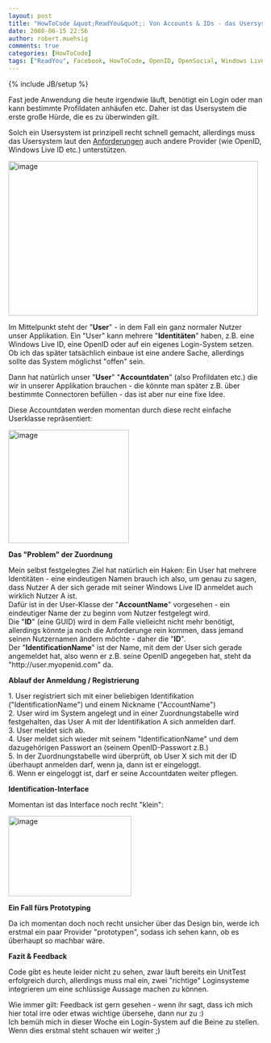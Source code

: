 ```yaml
---
layout: post
title: "HowToCode &quot;ReadYou&quot;: Von Accounts & IDs - das Usersystem"
date: 2008-06-15 22:56
author: robert.muehsig
comments: true
categories: [HowToCode]
tags: ["ReadYou", Facebook, HowToCode, OpenID, OpenSocial, Windows Live]
---
```

{% include JB/setup %}
<p>Fast jede Anwendung die heute irgendwie läuft, benötigt ein Login oder man kann bestimmte Profildaten anhäufen etc. Daher ist das Usersystem die erste große Hürde, die es zu überwinden gilt.</p> <p>Solch ein Usersystem ist prinzipell recht schnell gemacht, allerdings muss das Usersystem laut den <a href="{{BASE_PATH}}/2008/06/05/howtocode-youread-was-soll-das-system-denn-leisten-gedanken-an-die-anforderungen/">Anforderungen</a> auch andere Provider (wie OpenID, Windows Live ID etc.) unterstützen.</p> <p><a href="{{BASE_PATH}}/assets/wp-images/image457.png"><img style="border-right: 0px; border-top: 0px; border-left: 0px; border-bottom: 0px" height="306" alt="image" src="{{BASE_PATH}}/assets/wp-images/image-thumb436.png" width="495" border="0"></a> </p> <p>Im Mittelpunkt steht der "<strong>User</strong>" - in dem Fall ein ganz normaler Nutzer unser Applikation. Ein "User" kann mehrere "<strong>Identitäten</strong>" haben, z.B. eine Windows Live ID, eine OpenID oder auf ein eigenes Login-System setzen. Ob ich das später tatsächlich einbaue ist eine andere Sache, allerdings sollte das System möglichst "offen" sein.</p> <p>Dann hat natürlich unser "<strong>User</strong>" "<strong>Accountdaten</strong>" (also Profildaten etc.) die wir in unserer Applikation brauchen - die könnte man später z.B. über bestimmte Connectoren befüllen - das ist aber nur eine fixe Idee. </p> <p>Diese Accountdaten werden momentan durch diese recht einfache Userklasse repräsentiert:</p> <p><a href="{{BASE_PATH}}/assets/wp-images/image458.png"><img style="border-right: 0px; border-top: 0px; border-left: 0px; border-bottom: 0px" height="224" alt="image" src="{{BASE_PATH}}/assets/wp-images/image-thumb437.png" width="239" border="0"></a> </p> <p><strong>Das "Problem" der Zuordnung</strong></p> <p>Mein selbst festgelegtes Ziel hat natürlich ein Haken: Ein User hat mehrere Identitäten - eine eindeutigen Namen brauch ich also, um genau zu sagen, dass Nutzer A der sich gerade mit seiner Windows Live ID anmeldet auch wirklich Nutzer A ist.<br>Dafür ist in der User-Klasse der "<strong>AccountName</strong>" vorgesehen - ein eindeutiger Name der zu beginn vom Nutzer festgelegt wird. <br>Die "<strong>ID</strong>" (eine GUID) wird in dem Falle vielleicht nicht mehr benötigt, allerdings könnte ja noch die Anforderunge rein kommen, dass jemand seinen Nutzernamen ändern möchte - daher die "<strong>ID</strong>".<br>Der "<strong>IdentificationName</strong>" ist der Name, mit dem der User sich gerade angemeldet hat, also wenn er z.B. seine OpenID angegeben hat, steht da "http://user.myopenid.com" da.</p> <p><strong>Ablauf der Anmeldung / Registrierung</strong></p> <p>1. User registriert sich mit einer beliebigen Identifikation ("IdentificationName") und einem Nickname ("AccountName")<br>2. User wird im System angelegt und in einer Zuordnungstabelle wird festgehalten, das User A mit der Identifikation A sich anmelden darf.<br>3. User meldet sich ab.<br>4. User meldet sich wieder mit seinem "IdentificationName" und dem dazugehörigen Passwort an (seinem OpenID-Passwort z.B.)<br>5. In der Zuordnungstabelle wird überprüft, ob User X sich mit der ID überhaupt anmelden darf, wenn ja, dann ist er eingeloggt.<br>6. Wenn er eingeloggt ist, darf er seine Accountdaten weiter pflegen.</p> <p><strong>Identification-Interface</strong></p> <p>Momentan ist das Interface noch recht "klein":</p> <p><a href="{{BASE_PATH}}/assets/wp-images/image459.png"><img style="border-right: 0px; border-top: 0px; border-left: 0px; border-bottom: 0px" height="159" alt="image" src="{{BASE_PATH}}/assets/wp-images/image-thumb438.png" width="244" border="0"></a> </p> <p><strong>Ein Fall fürs Prototyping</strong></p> <p>Da ich momentan doch noch recht unsicher über das Design bin, werde ich erstmal ein paar Provider "prototypen", sodass ich sehen kann, ob es überhaupt so machbar wäre.</p> <p><strong>Fazit &amp; Feedback</strong></p> <p>Code gibt es heute leider nicht zu sehen, zwar läuft bereits ein UnitTest erfolgreich durch, allerdings muss mal ein, zwei "richtige" Loginsysteme integrieren um eine schlüssige Aussage machen zu können.</p> <p>Wie immer gilt: Feedback ist gern gesehen - wenn ihr sagt, dass ich mich hier total irre oder etwas wichtige übersehe, dann nur zu :)<br>Ich bemüh mich in dieser Woche ein Login-System auf die Beine zu stellen. Wenn dies erstmal steht schauen wir weiter ;)</p>

